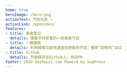 ```yaml
---
home: true
heroImage: /hero.png
actionText: 节目目录 →
actionLink: /eposides/
features:
- title: 美食笔记
  details: 搜集平时常看的一些美食节目
- title: 一键搜索
  details: 利用搜索功能快速查找想看的节目，搜索“回锅肉”试试
- title: Github
  details: 页面保存在Github上，欢迎PR
footer: 2019 dazhouzi.com Powerd by VuePress
---
```

